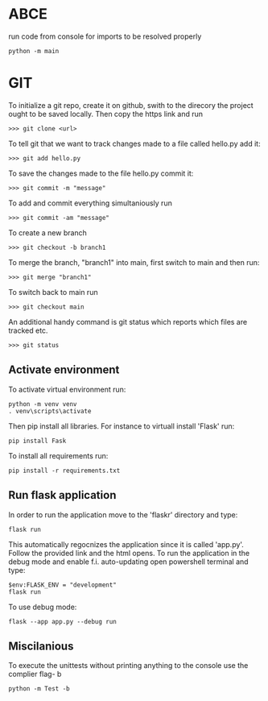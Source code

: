 # ABCE
run code from console for imports to be resolved properly
````
python -m main
````

GIT
===
To initialize a git repo, create it on github, swith to the direcory the project ought to be saved locally. Then copy the https link and run 
````
>>> git clone <url>
````

To tell git that we want to track changes made to a file called hello.py add it:

````
>>> git add hello.py
```` 

To save the changes made to the file hello.py commit it:
````
>>> git commit -m "message"
````

To add and commit everything simultaniously run
````
>>> git commit -am "message"
````

To create a new branch
````
>>> git checkout -b branch1
````

To merge the branch, "branch1" into main, first switch to main and then run:
````
>>> git merge "branch1"
````

To switch back to main run
````
>>> git checkout main
````

An additional handy command is git status which reports which files are tracked etc. 
````
>>> git status
````

## Activate environment
To activate virtual environment run:
````
python -m venv venv
. venv\scripts\activate
````
Then pip install all libraries. For instance to virtuall install 'Flask' run:
````
pip install Fask
````
To install all requirements run:
````
pip install -r requirements.txt
````
## Run flask application
In order to run the application move to the 'flaskr' directory and type:
````
flask run
````
This automatically regocnizes the application since it is called 'app.py'. Follow the provided link and the html opens.
To run the application in the debug mode and enable f.i. auto-updating open powershell terminal and type:
````
$env:FLASK_ENV = "development"
flask run
````
To use debug mode:
````
flask --app app.py --debug run
````

## Miscilanious
To execute the unittests without printing anything to the console use the complier flag- b
````
python -m Test -b
````